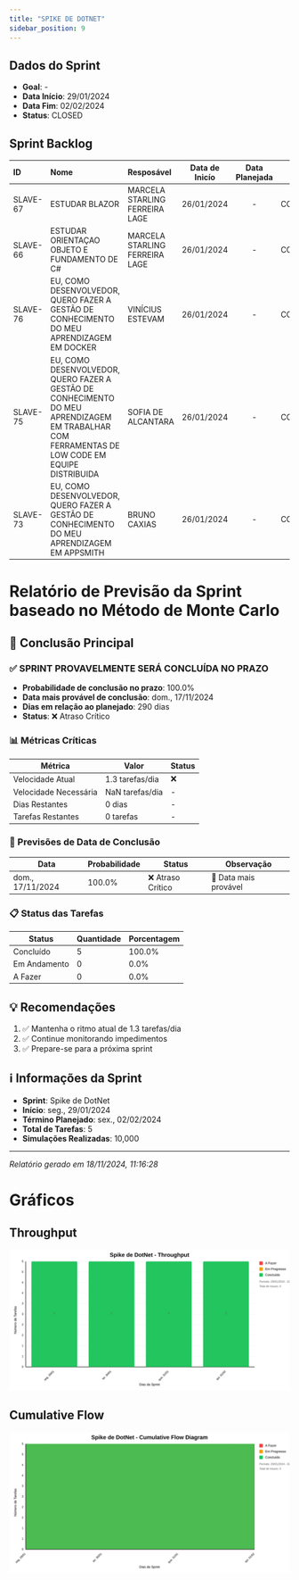 ```yaml
---
title: "SPIKE DE DOTNET"
sidebar_position: 9
---
```

## Dados do Sprint
* **Goal**: -
* **Data Início**: 29/01/2024
* **Data Fim**: 02/02/2024
* **Status**: CLOSED

## Sprint Backlog

|ID |Nome |Resposável |Data de Inicío | Data Planejada | Status|
|:----    |:----|:--------  |:-------:       | :----------:  | :---: |
|SLAVE-67|ESTUDAR BLAZOR|MARCELA STARLING FERREIRA LAGE|26/01/2024|-|CONCLUÍDO|
|SLAVE-66|ESTUDAR ORIENTAÇAO OBJETO E FUNDAMENTO DE C#|MARCELA STARLING FERREIRA LAGE|26/01/2024|-|CONCLUÍDO|
|SLAVE-76|EU, COMO DESENVOLVEDOR, QUERO FAZER A GESTÃO DE CONHECIMENTO DO MEU APRENDIZAGEM EM DOCKER|VINÍCIUS ESTEVAM|26/01/2024|-|CONCLUÍDO|
|SLAVE-75|EU, COMO DESENVOLVEDOR, QUERO FAZER A GESTÃO DE CONHECIMENTO DO MEU APRENDIZAGEM EM TRABALHAR COM FERRAMENTAS DE LOW CODE EM EQUIPE DISTRIBUIDA|SOFIA DE ALCANTARA|26/01/2024|-|CONCLUÍDO|
|SLAVE-73|EU, COMO DESENVOLVEDOR, QUERO FAZER A GESTÃO DE CONHECIMENTO DO MEU APRENDIZAGEM EM APPSMITH|BRUNO CAXIAS|26/01/2024|-|CONCLUÍDO|

# Relatório de Previsão da Sprint baseado no Método de Monte Carlo

## 🎯 Conclusão Principal

### ✅ SPRINT PROVAVELMENTE SERÁ CONCLUÍDA NO PRAZO

- **Probabilidade de conclusão no prazo**: 100.0%
- **Data mais provável de conclusão**: dom., 17/11/2024
- **Dias em relação ao planejado**: 290 dias
- **Status**: ❌ Atraso Crítico

### 📊 Métricas Críticas

| Métrica | Valor | Status |
|---------|--------|--------|
| Velocidade Atual | 1.3 tarefas/dia | ❌ |
| Velocidade Necessária | NaN tarefas/dia | - |
| Dias Restantes | 0 dias | - |
| Tarefas Restantes | 0 tarefas | - |

### 📅 Previsões de Data de Conclusão

| Data | Probabilidade | Status | Observação |
|------|---------------|---------|------------|
| dom., 17/11/2024 | 100.0% | ❌ Atraso Crítico | 📍 Data mais provável |

### 📋 Status das Tarefas

| Status | Quantidade | Porcentagem |
|--------|------------|-------------|
| Concluído | 5 | 100.0% |
| Em Andamento | 0 | 0.0% |
| A Fazer | 0 | 0.0% |

## 💡 Recomendações

1. ✅ Mantenha o ritmo atual de 1.3 tarefas/dia
2. ✅ Continue monitorando impedimentos
3. ✅ Prepare-se para a próxima sprint

## ℹ️ Informações da Sprint

- **Sprint**: Spike de DotNet
- **Início**: seg., 29/01/2024
- **Término Planejado**: sex., 02/02/2024
- **Total de Tarefas**: 5
- **Simulações Realizadas**: 10,000

---
*Relatório gerado em 18/11/2024, 11:16:28*

# Gráficos
## Throughput
![Throughput](./charts/throughput-9.svg)
## Cumulative Flow
![ Cumulative Flow](./charts/cfd-9.svg)

